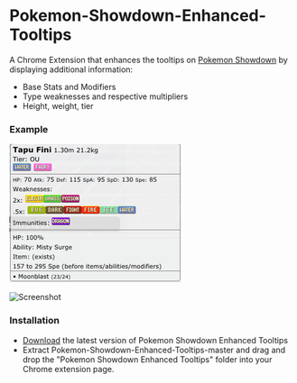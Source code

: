 # Pokemon-Showdown-Enhanced-Tooltips
A Chrome Extension that enhances the tooltips on [Pokemon Showdown](http://play.pokemonshowdown.com/)  by displaying additional information:
- Base Stats and Modifiers
- Type weaknesses and respective multipliers
- Height, weight, tier

### Example
![Screenshot](/screenshots/screenshot-PS.png)

![Screenshot](/screenshots/screenshot-PSET.png)

### Installation
- [Download](https://github.com/rowin1/Pokemon-Showdown-Enhanced-Tooltips/archive/master.zip) the latest version of Pokemon Showdown Enhanced Tooltips
- Extract Pokemon-Showdown-Enhanced-Tooltips-master and drag and drop the "Pokemon Showdown Enhanced Tooltips" folder into your Chrome extension page.
